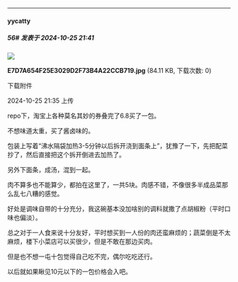 ﻿
*****

####  yycatty  
##### 56#       发表于 2024-10-25 21:41

<img src="https://img.saraba1st.com/forum/202410/25/213536iial4srj1jttilb6.jpg" referrerpolicy="no-referrer">

<strong>E7D7A654F25E3029D2F73B4A22CCB719.jpg</strong> (84.11 KB, 下载次数: 0)

下载附件

2024-10-25 21:35 上传

repo下，淘宝上各种莫名其妙的券叠完了6.8买了一包。

不想味道太重，买了酱卤味的。

包装上写着“沸水隔袋加热3-5分钟以后拆开浇到面条上”，犹豫了一下，先把配菜抄了，然后直接把这个拆开倒进去加热了。

另外下面条，成汤，混到一起。

肉不算多也不能算少，都拍在这里了，一共5块。肉感不错，不像很多半成品菜那么乱七八糟的感觉。

好处是调味自带的十分充分，我这碗基本没加啥别的调料就撒了点胡椒粉（平时口味也偏淡）。

总之对于一人食来说十分友好，平时想买到一人份的肉还蛮麻烦的；蔬菜倒是不太麻烦，楼下小菜店可以买很少，但是不敢在那边买肉。

但是也不想一屯十包觉得自己吃不完，偶尔吃吃还行。

以后就如果瞅见10元以下的一包价格会入吧。

